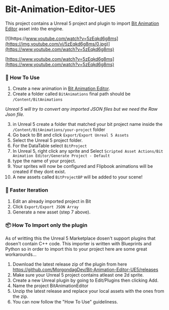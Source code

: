 # Bit-Animation-Editor-UE5
This project contains a Unreal 5 project and plugin to import [Bit Animation Editor](https://store.steampowered.com/app/1370650/Bit__Animation_Editor/) asset into the engine. 

[![Ihttps://www.youtube.com/watch?v=5zEqkd6g8ms](https://img.youtube.com/vi/5zEqkd6g8ms/0.jpg)](https://www.youtube.com/watch?v=5zEqkd6g8ms)

[https://www.youtube.com/watch?v=5zEqkd6g8ms](https://www.youtube.com/watch?v=5zEqkd6g8ms)



### 🎨 How To Use
1. Create a new animation in [Bit Animation Editor](https://store.steampowered.com/app/1370650/Bit__Animation_Editor/).
2. Create a folder called ``BitAnimations`` final path should be ```/Content/BitAnimations```

*Unreal 5 will try to convert any imported JSON files but we need the Raw Json file.*

3. in Unreal 5 create a folder that matched your bit project name inside the ```/Content/BitAnimations/your-project``` folder
4. Go back to Bit and click ``Export/Export Unreal 5 Assets`` 
5. Select the Unreal 5 project folder. 
6. For the DataTable select ``BitProject``
7. In Unreal 5, right click any sprite and Select ``Scripted Asset Actions/Bit Animation Editor/Generate Project - Default``
8. type the name of your project.
9. Your sprites will now be configured and Flipbook animations will be created if they dont exist. 
10. A new assets called ``BitProjectBP`` will be added to your scene!

### 🚀 Faster Iteration 
1. Edit an already imported project in Bit
2. Click  ``Export/Export JSON Array``
3. Generate a new asset (step 7 above).  



### 📦 How To Import only the plugin
As of writting this the Unreal 5 Marketplace dosen't support plugins that dosen't contain C++ code.
This importer is written with Blueprints and Python so in order to import this to your project here are some great workarounds...

1. Download the latest release zip of the plugin from here https://github.com/MorgondagDev/Bit-Animation-Editor-UE5/releases
2. Make sure your Unreal 5 project contains atleast one 2d sprite. 
3. Create a new Unreal plugin by going to Edit/Plugins then clicking Add.
4. Name the project BitAnimationEditor
5. Unzip the latest release and replace your local assets with the ones from the zip. 
6. You can now follow the "How To Use" guideliness. 
